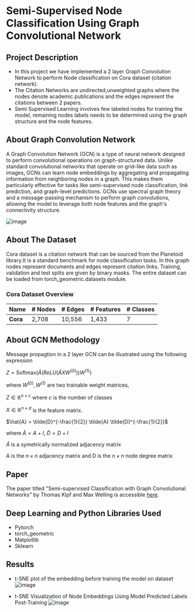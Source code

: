 # Semi-Supervised Node Classification Using Graph Convolutional Network

## Project Description
- In this project we have implemented a 2 layer Graph Convolution Network to perform Node classification on Cora dataset (citation network). 
- The Citation Networks are undirected,unweighted graphs where the nodes denote academic publications and the edges represent the citations between 2 papers.
- Semi Supervised Learning involves few labeled nodes for training the model, remaining nodes labels needs to be determined using the graph structure and the node features.

## About Graph Convolution Network
A Graph Convolution Network (GCN) is a type of neural network designed to perform convolutional operations on graph-structured data. Unlike standard convolutional networks that operate on grid-like data such as images, GCNs can learn node embeddings by aggregating and propagating information from neighboring nodes in a graph. This makes them particularly effective for tasks like semi-supervised node classification, link prediction, and graph-level predictions. GCNs use spectral graph theory and a message-passing mechanism to perform graph convolutions, allowing the model to leverage both node features and the graph's connectivity structure.

![image](https://github.com/user-attachments/assets/fb7c8a06-d0f2-4150-91b0-e2a45083d3f3)


## About The Dataset
Cora dataset is a citation network that can be sourced from the Planetoid library.It is a standard benchmark for node classification tasks. In this graph nodes represent documents and edges represent citation links. Training, validation and test splits are given by binary masks. The entire dataset can be loaded from torch_geometric.datasets module.
### Cora Dataset Overview

| **Name** | **# Nodes** | **# Edges** | **# Features** | **# Classes** |
|----------|-------------|-------------|----------------|---------------|
| **Cora** | 2,708       | 10,556      | 1,433          | 7             |

## About GCN Methodology

Message propagtion in a 2 layer GCN can be illustrated using the following expression

$Z=\text{Softmax}(\hat{A}(ReLU(\hat{A} X W^{(0)})) W^{(1)})$

where $W^{(0)}, W^{(1)}$ are two trainable weight matrices,

$Z \in \mathbb{R}^{n \times c}$ where $c$ is the number of classes

$X \in \mathbb{R}^{n \times d}$ is the feature matrix.

$\hat{A} = \tilde{D}^{-\frac{1}{2}} \tilde{A} \tilde{D}^{-\frac{1}{2}}$

where $\tilde{A} = A + I$, $\tilde{D}= D + I$

$\hat{A}$ is a symetrically normalized adjacency matrix

A is the $n \times n$ adjacency matrix and D is the $n \times n$ node degree matrix

## Paper
The paper titled "Semi-supervised Classification with Graph Convolutional Networks" by Thomas Kipf and Max Welling is accessible [here](https://arxiv.org/abs/1609.02907).

## Deep Learning and Python Libraries Used
- Pytorch
- torch_geometric
- Matplotlib
- Sklearn

## Results
- t-SNE plot of the embedding before training the model on dataset
![image](https://github.com/user-attachments/assets/94cea927-58cd-4b06-b38b-9f2387a81700)


- t-SNE Visualization of Node Embeddings Using Model Predicted Labels Post-Training
  ![image](https://github.com/user-attachments/assets/77376e59-68bf-4d28-a243-53f6847c7375)

